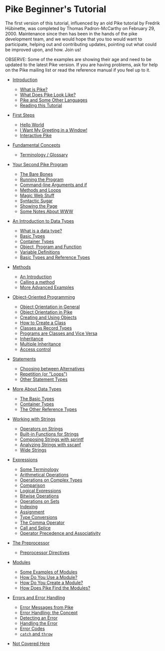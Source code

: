 # Pike Beginner's Tutorial

The first version of this tutorial,
influenced by an old Pike tutorial by Fredrik Hübinette,
was completed by Thomas Padron-McCarthy on February 29, 2000.
Maintenance since then has been in the hands of the pike development team,
and we would hope that you too would want to participate,
helping out and contributing updates,
pointing out what could be improved upon, and how.
Join us!

OBSERVE: Some of the examples are showing their age
and need to be updated to the latest Pike version.
If you are having problems,
ask for help on the Pike mailing list
or read the reference manual if you feel up to it.

* [Introduction](introduction/index.md)
  * [What is Pike?](introduction/index.md)
  * [What Does Pike Look Like?](introduction/first_glance.md)
  * [Pike and Some Other Languages](introduction/language_comparison.md)
  * [Reading this Tutorial](introduction/reading_this_tutorial.md)

* [First Steps](hello/index.md)
  * [Hello World](hello/index.md)
  * [I Want My Greeting in a Window!](hello/window.md)
  * [Interactive Pike](hello/interactive.md)

* [Fundamental Concepts](fundamentals/index.md)
  * [Terminology / Glossary](fundamentals/index.md)

* [Your Second Pike Program](browser/index.md)
  * [The Bare Bones](browser/index.md)
  * [Running the Program](browser/invocation.md)
  * [Command-line Arguments and if](browser/arguments_and_if.md)
  * [Methods and Loops](browser/methods_and_loops.md)
  * [Magic Web Stuff](browser/fetching_the_page.md)
  * [Syntactic Sugar](browser/convenient_syntax.md)
  * [Showing the Page](browser/show_page.md)
  * [Some Notes About WWW](browser/about_www.md)

* [An Introduction to Data Types](data_types/index.md)
  * [What is a data type?](data_types/index.md)
  * [Basic Types](data_types/basic_types.md)
  * [Container Types](data_types/container_types.md)
  * [Object, Program and Function](data_types/other_types.md)
  * [Variable Definitions](data_types/variable_definitions.md)
  * [Basic Types and Reference Types](data_types/reference_types.md)

* [Methods](methods/index.md)
  * [An Introduction](methods/index.md)
  * [Calling a method](methods/invocation.md)
  * [More Advanced Examples](methods/advanced.md)

* [Object-Oriented Programming](oop/index.md)
  * [Object Orientation in General](oop/index.md)
  - [Object Orientation in Pike](oop/oo_in_pike.md)
  - [Creating and Using Objects](oop/creation_and_usage.md)
  - [How to Create a Class](oop/create.md)
  - [Classes as Record Types](oop/grouping_data.md)
  - [Programs are Classes and Vice Versa](oop/programs.md)
  - [Inheritance](oop/inheritance.md)
  - [Multiple Inheritance](oop/multiple_inheritance.md)
  - [Access control](oop/access_control.md)

- [Statements](statements/index.md)
  - [Choosing between Alternatives](statements/index.md)
  - [Repetition (or "Loops")](statements/loops.md)
  - [Other Statement Types](statements/others.md)

- [More About Data Types](data_types_2/index.md)
  - [The Basic Types](data_types_2/index.md)
  - [Container Types](data_types_2/container_types.md)
  - [The Other Reference Types](data_types_2/other_types.md)

- [Working with Strings](strings/index.md)
  - [Operators on Strings](strings/index.md)
  - [Built-in Functions for Strings](strings/builtins.md)
  - [Composing Strings with sprintf](strings/sprintf.md)
  - [Analyzing Strings with sscanf](strings/sscanf.md)
  - [Wide Strings](strings/widestrings.md)

- [Expressions](expressions/index.md)
  - [Some Terminology](expressions/index.md)
  - [Arithmetical Operations](expressions/arithmetics.md)
  - [Operations on Complex Types](expressions/complex_types.md)
  - [Comparison](expressions/comparison.md)
  - [Logical Expressions](expressions/logical.md)
  - [Bitwise Operations](expressions/bitwise.md)
  - [Operations on Sets](expressions/set_operations.md)
  - [Indexing](expressions/indexing.md)
  - [Assignment](expressions/assignment.md)
  - [Type Conversions](expressions/casting.md)
  - [The Comma Operator](expressions/comma.md)
  - [Call and Splice](expressions/call_and_splice.md)
  - [Operator Precedence and Associativity](expressions/operator_tables.md)

- [The Preprocessor](preprocessor/index.md)
  - [Preprocessor Directives](preprocessor/index.md)

- [Modules](modules/index.md)
  - [Some Examples of Modules](modules/index.md)
  - [How Do You Use a Module?](modules/usage.md)
  - [How Do You Create a Module?](modules/creating.md)
  - [How Does Pike Find the Modules?](modules/resolving.md)

- [Errors and Error Handling](error/index.md)
  - [Error Messages from Pike](error/index.md)
  - [Error Handling: the Concept](error/concept.md)
  - [Detecting an Error](error/detection.md)
  - [Handling the Error](error/handling.md)
  - [Error Codes](error/codes.md)
  - [`catch` and `throw`](error/exceptions.md)

* [Not Covered Here](not_covered/index.md)
